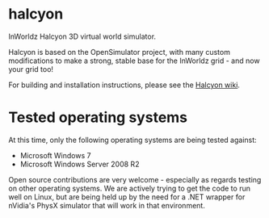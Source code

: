 # halcyon
InWorldz Halcyon 3D virtual world simulator.

Halcyon is based on the OpenSimulator project, with many custom modifications to make a strong, stable base for the InWorldz grid - and now your grid too!

[InWorldz]: http://inworldz.com/
[wiki]: https://github.com/InWorldz/halcyon/wiki
[physxnet]: https://github.com/stilldesign/PhysX.Net

For building and installation instructions, please see the [Halcyon wiki][wiki].

# Tested operating systems
At this time, only the following operating systems are being tested against:

* Microsoft Windows 7
* Microsoft Windows Server 2008 R2

Open source contributions are very welcome - especially as regards testing on other operating systems. We are actively trying to get the code to run well on Linux, but are being held up by the need for a .NET wrapper for nVidia's PhysX simulator that will work in that environment.
